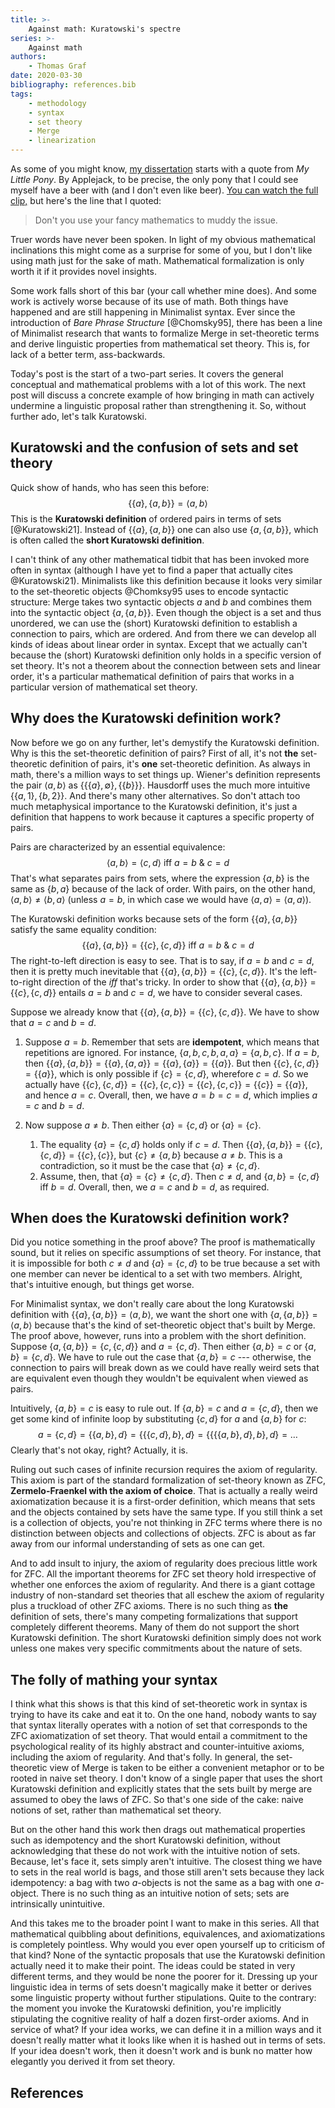 ```yaml
---
title: >-
    Against math: Kuratowski's spectre
series: >-
    Against math
authors:
    - Thomas Graf
date: 2020-03-30
bibliography: references.bib
tags:
    - methodology
    - syntax
    - set theory
    - Merge
    - linearization
---
```


<!-- START_SUMMARY_BLOCK -->
As some of you might know, [my dissertation](https://thomasgraf.net/output/graf13thesis.html) starts with a quote from *My Little Pony*.
By Applejack, to be precise, the only pony that I could see myself have a beer with (and I don't even like beer).
[You can watch the full clip,](https://youtu.be/k3NkMTV9r5U) but here's the line that I quoted:

> Don't you use your fancy mathematics to muddy the issue.

Truer words have never been spoken.
In light of my obvious mathematical inclinations this might come as a surprise for some of you, but I don't like using math just for the sake of math.
Mathematical formalization is only worth it if it provides novel insights. 
<!-- END_SUMMARY_BLOCK -->

Some work falls short of this bar (your call whether mine does).
And some work is actively worse because of its use of math.
Both things have happened and are still happening in Minimalist syntax.
Ever since the introduction of *Bare Phrase Structure* [@Chomsky95], there has been a line of Minimalist research that wants to formalize Merge in set-theoretic terms and derive linguistic properties from mathematical set theory.
This is, for lack of a better term, ass-backwards.

Today's post is the start of a two-part series.
It covers the general conceptual and mathematical problems with a lot of this work.
The next post will discuss a concrete example of how bringing in math can actively undermine a linguistic proposal rather than strengthening it.
So, without further ado, let's talk Kuratowski.


## Kuratowski and the confusion of sets and set theory

Quick show of hands, who has seen this before:
$$\{ \{a\}, \{a, b\}\} = \langle a, b \rangle$$
This is the **Kuratowski definition** of ordered pairs in terms of sets [@Kuratowski21].
Instead of $\{ \{a\}, \{a, b\} \}$ one can also use $\{ a, \{a, b\} \}$, which is often called the **short Kuratowski definition**.

I can't think of any other mathematical tidbit that has been invoked more often in syntax (although I have yet to find a paper that actually cites @Kuratowski21). 
Minimalists like this definition because it looks very similar to the set-theoretic objects @Chomksy95 uses to encode syntactic structure:
Merge takes two syntactic objects $a$ and $b$ and combines them into the syntactic object $\{ a, \{a, b\} \}$.
Even though the object is a set and thus unordered, we can use the (short) Kuratowski definition to establish a connection to pairs, which are ordered.
And from there we can develop all kinds of ideas about linear order in syntax.
Except that we actually can't because the (short) Kuratowski definition only holds in a specific version of set theory.
It's not a theorem about the connection between sets and linear order, it's a particular mathematical definition of pairs that works in a particular version of mathematical set theory.


## Why does the Kuratowski definition work?

Now before we go on any further, let's demystify the Kuratowski definition.
Why is this the set-theoretic definition of pairs?
First of all, it's not **the** set-theoretic definition of pairs, it's **one** set-theoretic definition.
As always in math, there's a million ways to set things up.
Wiener's definition represents the pair $\langle a, b \rangle$ as $\{ \{ \{a\}, \emptyset \}, \{\{b\}\} \}$.
Hausdorff uses the much more intuitive $\{ \{a, 1\}, \{b, 2\} \}$.
And there's many other alternatives.
So don't attach too much metaphysical importance to the Kuratowski definition, it's just a definition that happens to work because it captures a specific property of pairs.

Pairs are characterized by an essential equivalence:
$$\langle a, b \rangle = \langle c, d \rangle \text{ iff } a = b\ \&\ c = d$$
That's what separates pairs from sets, where the expression $\{ a, b \}$ is the same as $\{ b, a \}$ because of the lack of order.
With pairs, on the other hand, $\langle a, b \rangle \neq \langle b , a \rangle$ (unless $a = b$, in which case we would have $\langle a, a \rangle = \langle a, a \rangle$).

The Kuratowski definition works because sets of the form $\{ \{a\}, \{a, b\} \}$ satisfy the same equality condition:
$$\{ \{a\}, \{a,b\} \} = \{ \{c\}, \{c,d\} \} \text{ iff } a = b\ \&\ c = d$$
The right-to-left direction is easy to see.
That is to say, if $a = b$ and $c = d$, then it is pretty much inevitable that $\{ \{a\}, \{a,b\} \} = \{ \{c\}, \{c,d\} \}$.
It's the left-to-right direction of the *iff* that's tricky.
In order to show that $\{ \{a\}, \{a,b\} \} = \{ \{c\}, \{c,d\} \}$ entails $a = b$ and $c = d$, we have to consider several cases.

Suppose we already know that $\{ \{a\}, \{a,b\} \} = \{ \{c\}, \{c,d\} \}$.
We have to show that $a = c$ and $b = d$.

1. Suppose $a = b$.
   Remember that sets are **idempotent**, which means that repetitions are ignored.
   For instance, $\{ a, b, c, b, a, a \} = \{a, b, c\}$.
   If $a = b$, then $\{ \{a\}, \{a,b\} \} = \{ \{a\}, \{a, a\} \} = \{ \{a\}, \{a\} \} = \{ \{a\} \}$.
   But then $\{ \{c\}, \{c,d\} \} = \{ \{a \} \}$, which is only possible if $\{ c \} = \{c ,d\}$, wherefore $c = d$.
   So we actually have $\{ \{c\}, \{c,d\} \} = \{ \{c\}, \{c,c\} \} = \{ \{c\}, \{c,c\} \} = \{\{c\}\} = \{\{a\}\}$, and hence $a = c$.
   Overall, then, we have $a = b = c = d$, which implies $a = c$ and $b =d$.

1. Now suppose $a \neq b$.
   Then either $\{a\} = \{c,d\}$ or $\{a\} = \{c\}$.
   1. The equality $\{a\} = \{c,d\}$ holds only if $c = d$.
      Then $\{ \{a\}, \{a,b\} \} = \{ \{c\}, \{c,d\} \} = \{ \{c\}, \{c\} \}$, but $\{c\} \neq \{a, b\}$ because $a \neq b$.
      This is a contradiction, so it must be the case that $\{a\} \neq \{c,d\}$.
   1. Assume, then, that $\{a\} = \{c\} \neq \{c,d\}$.
      Then $c \neq d$, and $\{a, b\} = \{c, d\}$ iff $b = d$.
      Overall, then, we $a = c$ and $b = d$, as required.


## When does the Kuratowski definition work?

Did you notice something in the proof above?
The proof is mathematically sound, but it relies on specific assumptions of set theory.
For instance, that it is impossible for both $c \neq d$ and $\{a\} = \{c,d\}$ to be true because a set with one member can never be identical to a set with two members.
Alright, that's intuitive enough, but things get worse.

For Minimalist syntax, we don't really care about the long Kuratowski definition with $\{ \{a\}, \{a,b\} \} = \langle a,b \rangle$, we want the short one with $\{ a, \{a, b\} \} = \langle a,b \rangle$ because that's the kind of set-theoretic object that's built by Merge.
The proof above, however, runs into a problem with the short definition.
Suppose $\{a, \{a, b\}\} = \{c, \{c,d\} \}$ and $a = \{c, d\}$.
Then either $\{a, b\} = c$ or $\{a, b\} = \{c, d\}$.
We have to rule out the case that $\{a, b\} = c$ --- otherwise, the connection to pairs will break down as we could have really weird sets that are equivalent even though they wouldn't be equivalent when viewed as pairs.

Intuitively, $\{a, b\} = c$ is easy to rule out.
If $\{a, b\} = c$ and $a = \{c, d\}$, then we get some kind of infinite loop by substituting $\{c, d\}$ for $a$ and $\{a, b\}$ for $c$:
$$a = \{c, d\} = \{ \{a, b\}, d \} = \{ \{ \{c,d\}, b \}, d \} = \{ \{ \{ \{a, b\}, d\}, b\}, d\} = \ldots$$
Clearly that's not okay, right?
Actually, it is.

Ruling out such cases of infinite recursion requires the axiom of regularity.
This axiom is part of the standard formalization of set-theory known as ZFC, **Zermelo-Fraenkel with the axiom of choice**.
That is actually a really weird axiomatization because it is a first-order definition, which means that sets and the objects contained by sets have the same type.
If you still think a set is a collection of objects, you're not thinking in ZFC terms where there is no distinction between objects and collections of objects.
ZFC is about as far away from our informal understanding of sets as one can get.

And to add insult to injury, the axiom of regularity does precious little work for ZFC.
All the important theorems for ZFC set theory hold irrespective of whether one enforces the axiom of regularity.
And there is a giant cottage industry of non-standard set theories that all eschew the axiom of regularity plus a truckload of other ZFC axioms.
There is no such thing as **the** definition of sets, there's many competing formalizations that support completely different theorems.
Many of them do not support the short Kuratowski definition.
The short Kuratowski definition simply does not work unless one makes very specific commitments about the nature of sets.


## The folly of mathing your syntax

I think what this shows is that this kind of set-theoretic work in syntax is trying to have its cake and eat it to.
On the one hand, nobody wants to say that syntax literally operates with a notion of set that corresponds to the ZFC axiomatization of set theory.
That would entail a commitment to the psychological reality of its highly abstract and counter-intuitive axioms, including the axiom of regularity.
And that's folly. 
In general, the set-theoretic view of Merge is taken to be either a convenient metaphor or to be rooted in naive set theory.
I don't know of a single paper that uses the short Kuratowski definition and explicitly states that the sets built by merge are assumed to obey the laws of ZFC.
So that's one side of the cake: naive notions of set, rather than mathematical set theory.

But on the other hand this work then drags out mathematical properties such as idempotency and the short Kuratowski definition, without acknowledging that these do not work with the intuitive notion of sets.
Because, let's face it, sets simply aren't intuitive.
The closest thing we have to sets in the real world is bags, and those still aren't sets because they lack idempotency: a bag with two $a$-objects is not the same as a bag with one $a$-object.
There is no such thing as an intuitive notion of sets; sets are intrinsically unintuitive.

And this takes me to the broader point I want to make in this series.
All that mathematical quibbling about definitions, equivalences, and axiomatizations is completely pointless.
Why would you ever open yourself up to criticism of that kind?
None of the syntactic proposals that use the Kuratowski definition actually need it to make their point.
The ideas could be stated in very different terms, and they would be none the poorer for it.
Dressing up your linguistic idea in terms of sets doesn't magically make it better or derives some linguistic property without further stipulations.
Quite to the contrary: the moment you invoke the Kuratowski definition, you're implicitly stipulating the cognitive reality of half a dozen first-order axioms.
And in service of what?
If your idea works, we can define it in a million ways and it doesn't really matter what it looks like when it is hashed out in terms of sets.
If your idea doesn't work, then it doesn't work and is bunk no matter how elegantly you derived it from set theory.

## References
